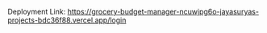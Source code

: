 Deployment Link: https://grocery-budget-manager-ncuwjpg6o-jayasuryas-projects-bdc36f88.vercel.app/login
